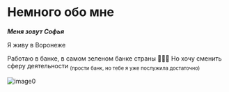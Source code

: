# Немного обо мне

***Меня зовут Софья***

Я живу в Воронеже

Работаю в банке, в самом зеленом банке страны 💚💚💚 Но хочу сменить сферу деятельности <sub>(прости банк, но тебе я уже послужила достаточно)</sub>

![image0](https://github.com/SofiaKoVRN/About-me/assets/136505508/d0beb410-f130-4b05-b62a-3ec61ab12ff7)